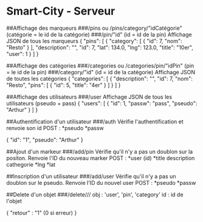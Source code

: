 # Smart-City - Serveur

##Affichage des marqueurs
###/pins  ou  /pins/category/"idCatégorie" (catégorie = le id de la catégorie)
###/pin/"id" (id = id de la pin)
Affichage JSON de tous les marqueurs
{
  "pins": [ 
    {
      "category": [
        {
          "id": 7, 
          "nom": "Resto"
        }
      ], 
      "description": "", 
      "id": 7, 
      "lat": 134.0, 
      "lng": 123.0, 
      "title": "10er", 
      "user": 1
    }
  ]
}

##Affichage des catégories
###/categories ou /categories/pin/"idPin" (pin = le id de la pin)
###/category/"id" (id = id de la catégorie)
Affichage JSON de toutes les catégories
{
  "categories": [
    {
      "description": "", 
      "id": 7, 
      "nom": "Resto", 
      "pins": [
        {
          "id": 5, 
          "title": "4er"
        }
      ]
    }
  ]
}

##Affichage des utilisateurs
###/user
Affichage JSON de tous les utilisateurs (pseudo + pass)
{
  "users": [
    {
      "id": 1, 
      "passw": "pass", 
      "pseudo": "Arthur"
    }
  ]
}

##Authentification d'un utilisateur
###/auth
Vérifie l'authentification et renvoie son id
POST : 	*pseudo
	*passw

{
	"id": "1",
	"pseudo": "Arthur"
}

##Ajout d'un markeur
###/add/pin
Vérifie qu'il n'y a pas un doublon sur la positon.
Renvoie l'ID du nouveau marker
POST : 	*user (id)
	*title
	description
	cathegorie
	*lng
	*lat

##Inscription d'un utilisateur
###/add/user
Vérifie qu'il n'y a pas un doublon sur le pseudo.
Renvoie l'ID du nouvel user
POST : 	*pseudo
	*passw

##Delete d'un objet
###/delete/<obj>/<id>/
obj : 'user', 'pin', 'category'
id : id de l'objet

{
	"retour" : "1" (0 si erreur)
}



